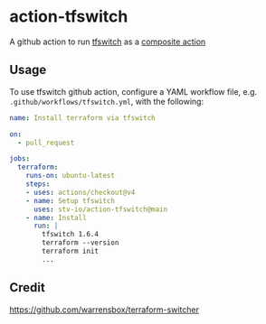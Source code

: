 # action-tfswitch

A github action to run [tfswitch](https://tfswitch.warrensbox.com/) as a [composite action](https://github.com/orgs/community/discussions/36861)

## Usage

To use tfswitch github action, configure a YAML workflow file, e.g.
`.github/workflows/tfswitch.yml`, with the following:

```yaml
name: Install terraform via tfswitch

on:
  - pull_request

jobs:
  terraform:
    runs-on: ubuntu-latest
    steps:
    - uses: actions/checkout@v4
    - name: Setup tfswitch
      uses: stv-io/action-tfswitch@main
    - name: Install
      run: |
        tfswitch 1.6.4
        terraform --version
        terraform init
        ...
```

## Credit

<https://github.com/warrensbox/terraform-switcher>
